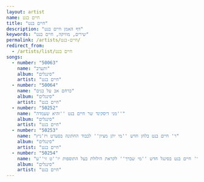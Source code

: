 ```yaml
---
layout: artist
name: חיים בנט
title: "חיים בנט"
description: "דף האמן חיים בנט"
keywords: "שירים, מוזיקה, חיים בנט"
permalink: /artists/חיים-בנט/
redirect_from:
  - /artists/list/חיים בנט
songs:
  - number: "50063"
    name: "ותערב"
    album: "סינגלים"
    artist: "חיים בנט"
  - number: "50064"
    name: "כרחם אב על בנים"
    album: "סינגלים"
    artist: "חיים בנט"
  - number: "50252"
    name: "מני דיסקינד שר חיים בנט ''והיא שעמדה''"
    album: "סינגלים"
    artist: "חיים בנט"
  - number: "50253"
    name: "ר' חיים בנט בלחן חדש ''מי יתן מציון'' לכבוד החתונה בסערט ויז'ניץ"
    album: "סינגלים"
    artist: "חיים בנט"
  - number: "50254"
    name: "ר' חיים בנט בסינגל חדש ''מי שברך'' לקראת הילולת בעל התוספות יו''ט זי''ע"
    album: "סינגלים"
    artist: "חיים בנט"
---
```

